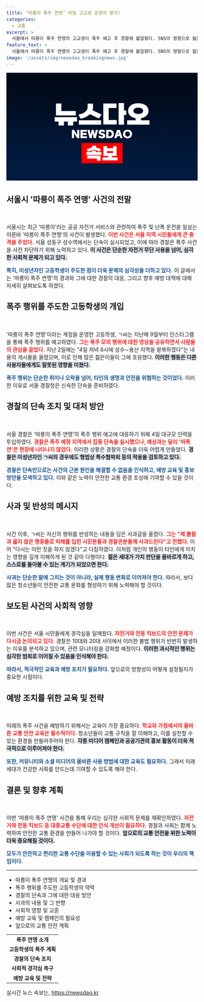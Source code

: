 ```yaml
---
title: ‘따릉이 폭주 연맹’ 비밀 고교생 운영자 발각!
categories:
  - 교통
excerpt: >
  서울에서 따릉이 폭주 연맹의 고교생이 폭주 예고 후 경찰에 붙잡혔다. SNS의 영향으로 젊은층 사이에서 무모한 운전이 확산되며, 경찰은 단속을 강화할 예정이다. 이번 사건의 전말과 사회적 경각심을 일깨우는 내용이 궁금하다면 클릭하세요!
feature_text: >
  서울에서 따릉이 폭주 연맹의 고교생이 폭주 예고 후 경찰에 붙잡혔다. SNS의 영향으로 젊은층 사이에서 무모한 운전이 확산되며, 경찰은 단속을 강화할 예정이다. 이번 사건의 전말과 사회적 경각심을 일깨우는 내용이 궁금하다면 클릭하세요!
image: '/assets/img/newsdao_breakingnews.jpg'
---
```


<p><img src="/assets/img/newsdao_breakingnews.jpg" alt="ontimetimes 속보" /></p>

<h2 data-ke-size="size26">서울시 '따릉이 폭주 연맹' 사건의 전말</h2>

<p data-ke-size="size16">&nbsp;</p>

<p>서울시는 최근 '따릉이'라는 공공 자전거 서비스와 관련하여 폭주 및 난폭 운전을 일삼는 이른바 '따릉이 폭주 연맹'의 사건이 발생했다. <b><span style="color: #ee2323;">이번 사건은 서울 지역 시민들에게 큰 충격을 주었다.</span></b> 서울 성동구 성수역에서는 단속이 실시되었고, 이에 따라 경찰은 폭주 사건을 사전 차단하기 위해 노력하고 있다. <b><span style="background-color: #21538527;">이 사건은 단순한 자전거 무단 사용을 넘어, 심각한 사회적 문제가 되고 있다.</span></b> </p>

<p><b><span style="color: #1a5490;">특히, 미성년자인 고등학생이 주도한 점이 더욱 문제의 심각성을 더하고 있다.</span></b> 이 글에서는 '따릉이 폭주 연맹'의 경과와 그에 대한 경찰의 대응, 그리고 향후 예방 대책에 대해 자세히 살펴보도록 하겠다.</p>

<h2 data-ke-size="size26">폭주 행위를 주도한 고등학생의 개입</h2>

<p data-ke-size="size16">&nbsp;</p>

<p>'따릉이 폭주 연맹'이라는 계정을 운영한 고등학생, ㄱ씨는 지난해 9월부터 인스타그램을 통해 폭주 행위를 예고하였다. <b><span style="color: #ee2323;">그는 폭주 모의 행위에 대한 영상을 공유하면서 사람들의 관심을 끌었다.</span></b> 지난 2일에는 "4일 저녁 6시에 성수∼용산 지역을 왕복하겠다"는 내용의 게시물을 올렸으며, 이로 인해 많은 젊은이들이 그에 호응했다. <b><span style="background-color: #21538527;">이러한 행동은 다른 사용자들에게도 잘못된 영향을 미쳤다.</span></b> </p>

<p><b><span style="color: #1a5490;">폭주 행위는 단순한 취미나 오락을 넘어, 타인의 생명과 안전을 위협하는 것이었다.</span></b> 이러한 이유로 서울 경찰청은 신속한 단속을 준비하였다.</p>

<h2 data-ke-size="size26">경찰의 단속 조치 및 대처 방안</h2>

<p data-ke-size="size16">&nbsp;</p>

<p>서울 경찰은 '따릉이 폭주 연맹'의 폭주 행위 예고에 대응하기 위해 4일 대규모 인력을 투입하였다. <b><span style="color: #ee2323;">경찰은 폭주 예정 지역에서 집중 단속을 실시했으나, 예상과는 달리 '따폭연'은 현장에 나타나지 않았다.</span></b> 이러한 상황은 경찰의 단속을 더욱 어렵게 만들었다. <b><span style="background-color: #21538527;">경찰은 미성년자인 ㄱ씨의 경우에도 형법상 특수협박죄 등의 적용을 검토하고 있다.</span></b> </p>

<p><b><span style="color: #1a5490;">경찰은 단속만으로는 사건의 근본 원인을 해결할 수 없음을 인식하고, 예방 교육 및 홍보 방안을 모색하고 있다.</span></b> 이와 같은 노력이 안전한 교통 환경 조성에 기여할 수 있을 것이다.</p>

<h2 data-ke-size="size26">사과 및 반성의 메시지</h2>

<p data-ke-size="size16">&nbsp;</p>

<p>사건 이후, ㄱ씨는 자신의 행위를 반성하는 내용을 담은 사과글을 올렸다. <b><span style="color: #ee2323;">그는 "제 불찰과 옳지 않은 행동들로 피해를 입힌 시민분들과 경찰관분들께 사과드린다"고 전했다.</span></b> 이어 "다시는 이런 짓을 하지 않겠다"고 다짐하였다. 이처럼 개인의 행동이 타인에게 미치는 영향을 깊게 이해하게 된 것 같아 다행이다. <b><span style="background-color: #21538527;">젊은 세대가 가치 판단을 올바르게 하고, 스스로를 돌아볼 수 있는 계기가 되었으면 한다.</span></b> </p>

<p><b><span style="color: #1a5490;">사과는 단순한 말에 그치는 것이 아니라, 실제 행동 변화로 이어져야 한다.</span></b> 따라서, 보다 많은 청소년들이 안전한 교통 문화를 형성하기 위해 노력해야 할 것이다.</p>

<h2 data-ke-size="size26">보도된 사건의 사회적 영향</h2>

<p data-ke-size="size16">&nbsp;</p>

<p>이번 사건은 서울 시민들에게 경각심을 일깨웠다. <b><span style="color: #ee2323;">자전거와 전동 킥보드의 안전 문제가 다시금 논의되고 있다.</span></b> 경찰은 10대와 20대 사이에서 이러한 불법 행위가 빈번히 발생하는 이유를 분석하고 있으며, 관련 모니터링을 강화할 예정이다. <b><span style="background-color: #21538527;">이러한 과시적인 행위는 심각한 범죄로 이어질 수 있음을 인식해야 한다.</span></b> </p>

<p><b><span style="color: #1a5490;">따라서, 적극적인 교육과 예방 조치가 필요하다.</span></b> 앞으로의 방향성이 어떻게 설정될지가 중요한 시점이다.</p>

<h2 data-ke-size="size26">예방 조치를 위한 교육 및 전략</h2>

<p data-ke-size="size16">&nbsp;</p>

<p>미래의 폭주 사건을 예방하기 위해서는 교육이 가장 중요하다. <b><span style="color: #ee2323;">학교와 가정에서의 올바른 교통 안전 교육은 필수적이다.</span></b> 청소년들이 교통 규칙을 잘 이해하고, 이를 실천할 수 있는 환경을 만들어주어야 한다. <b><span style="background-color: #21538527;">각종 미디어 캠페인과 공공기관의 홍보 활동이 더욱 적극적으로 이루어져야 한다.</span></b> </p>

<p><b><span style="color: #1a5490;">또한, 커뮤니티와 소셜 미디어의 올바른 사용 방법에 대한 교육도 필요하다.</span></b> 그래서 미래 세대가 건강한 사회를 만드는데 기여할 수 있도록 해야 한다.</p>

<h2 data-ke-size="size26">결론 및 향후 계획</h2>

<p data-ke-size="size16">&nbsp;</p>

<p>이번 '따릉이 폭주 연맹' 사건을 통해 우리는 심각한 사회적 문제를 재확인하였다. <b><span style="color: #ee2323;">자전거와 전동 킥보드 등 대중교통 수단에 대한 인식 개선이 필요하다.</span></b> 경찰과 사회는 함께 노력하여 안전한 교통 환경을 만들어 나가야 할 것이다. <b><span style="background-color: #21538527;">앞으로의 교통 안전을 위한 노력이 더욱 중요해질 것이다.</span></b> </p>

<p><b><span style="color: #1a5490;">모두가 안전하고 편리한 교통 수단을 이용할 수 있는 사회가 되도록 하는 것이 우리의 책임이다.</span></b> </p>

<hr>

<ul>
    <li>따릉이 폭주 연맹의 개요 및 경과</li>
    <li>폭주 행위를 주도한 고등학생의 약력</li>
    <li>경찰의 단속과 그에 대한 대응 방안</li>
    <li>사과의 내용 및 그 반향</li>
    <li>사회적 영향 및 교훈</li>
    <li>예방 교육 및 캠페인의 필요성</li>
    <li>앞으로의 교통 안전 계획</li>
</ul>

<table>
    <tr>
        <td style="text-align: center; height: 17px;"><b>폭주 연맹 소개</b></td>
    </tr>
    <tr>
        <td style="text-align: center; height: 17px;"><b>고등학생의 폭주 계획</b></td>
    </tr>
    <tr>
        <td style="text-align: center; height: 17px;"><b>경찰의 단속 조치</b></td>
    </tr>
    <tr>
        <td style="text-align: center; height: 17px;"><b>사회적 경각심 촉구</b></td>
    </tr>
    <tr>
        <td style="text-align: center; height: 17px;"><b>예방 교육 및 전략</b></td>
    </tr>
</table>
실시간 뉴스 속보는, <a href="https://newsdao.kr" rel="dofollow">https://newsdao.kr</a>


